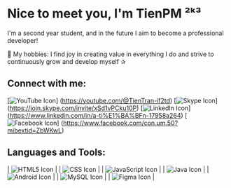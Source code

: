 # Nice to meet you, I'm TienPM ²ᵏ³
I'm a second year student, and in the future I aim to become a professional developer!

🍏 My hobbies: I find joy in creating value in everything I do and strive to continuously grow and develop myself ✰

## Connect with me:
 [![YouTube Icon](https://www.gstatic.com/images/branding/product/1x/youtube_64dp.png)] (https://youtube.com/@TienTran-if2td)
[![Skype Icon](https://img.icons8.com/?size=1x&id=63204&format=png)] (https://join.skype.com/invite/xSd1vPCku10P)
[![LinkedIn Icon](https://img.icons8.com/?size=1x&id=xuvGCOXi8Wyg&format=png)] (https://www.linkedin.com/in/a-ti%E1%BA%BFn-17958a264)
[![Facebook Icon](https://img.icons8.com/?size=1x&id=uLWV5A9vXIPu&format=png)] (https://www.facebook.com/con.um.50?mibextid=ZbWKwL)

## Languages and Tools:
| ![HTML5 Icon](https://cdn.icon-icons.com/icons2/2107/PNG/64/file_type_html_icon_130541.png) |
| ![CSS Icon](https://cdn.icon-icons.com/icons2/2107/PNG/64/file_type_css_icon_130661.png) |
| ![JavaScript Icon](https://cdn.icon-icons.com/icons2/2107/PNG/64/file_type_js_official_icon_130509.png) |
| ![Java Icon](https://cdn.icon-icons.com/icons2/2415/PNG/64/java_original_logo_icon_146458.png) |
| ![Android Icon](https://img.icons8.com/?size=1x&id=17836&format=png) |
| ![MySQL Icon](https://cdn.icon-icons.com/icons2/1381/PNG/64/mysqlworkbench_93532.png) |
| ![Figma Icon](https://img.icons8.com/?size=1x&id=8gfeOoqrHqJU&format=gif) |
